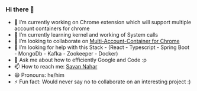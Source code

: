 ### Hi there 👋

- 🔭 I’m currently working on Chrome extension which will support multiple account containers for chrome
- 🌱 I’m currently learning kernel and working of System calls
- 👯 I’m looking to collaborate on [Multi-Account-Container for Chrome](https://github.com/savannahar68/multi-account-containers-chrome)
- 🤔 I’m looking for help with this Stack - (React - Typescript - Spring Boot - MongoDb - Kafka - Zookeeper - Docker) 
- 💬 Ask me about how to efficiently Google and Code :p
- 📫 How to reach me: [Savan Nahar](savannahar68.github.io)
- 😄 Pronouns: he/him
- ⚡ Fun fact: Would never say no to collaborate on an interesting project :)


